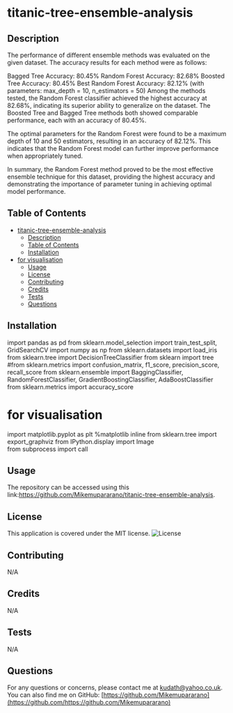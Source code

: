 # titanic-tree-ensemble-analysis
## Description
The performance of different ensemble methods was evaluated on the given dataset. The accuracy results for each method were as follows:

Bagged Tree Accuracy: 80.45% Random Forest Accuracy: 82.68% Boosted Tree Accuracy: 80.45% Best Random Forest Accuracy: 82.12% (with parameters: max_depth = 10, n_estimators = 50) Among the methods tested, the Random Forest classifier achieved the highest accuracy at 82.68%, indicating its superior ability to generalize on the dataset. The Boosted Tree and Bagged Tree methods both showed comparable performance, each with an accuracy of 80.45%.

The optimal parameters for the Random Forest were found to be a maximum depth of 10 and 50 estimators, resulting in an accuracy of 82.12%. This indicates that the Random Forest model can further improve performance when appropriately tuned.

In summary, the Random Forest method proved to be the most effective ensemble technique for this dataset, providing the highest accuracy and demonstrating the importance of parameter tuning in achieving optimal model performance.


## Table of Contents
- [titanic-tree-ensemble-analysis](#titanic-tree-ensemble-analysis)
  - [Description](#description)
  - [Table of Contents](#table-of-contents)
  - [Installation](#installation)
- [for visualisation](#for-visualisation)
  - [Usage](#usage)
  - [License](#license)
  - [Contributing](#contributing)
  - [Credits](#credits)
  - [Tests](#tests)
  - [Questions](#questions)

## Installation
import pandas as pd
from sklearn.model_selection import train_test_split, GridSearchCV
import numpy as np
from sklearn.datasets import load_iris
from sklearn.tree import DecisionTreeClassifier
from sklearn import tree
#from sklearn.metrics import confusion_matrix, f1_score, precision_score, recall_score
from sklearn.ensemble import BaggingClassifier, RandomForestClassifier, GradientBoostingClassifier, AdaBoostClassifier
from sklearn.metrics import accuracy_score
# for visualisation
import matplotlib.pyplot as plt
%matplotlib inline
from sklearn.tree import export_graphviz
from IPython.display import Image  
from subprocess import call


## Usage

The repository can be accessed using this link:https://github.com/Mikemupararano/titanic-tree-ensemble-analysis.

## License
This application is covered under the MIT license.
![License](https://img.shields.io/badge/license-MIT-blue.svg)
## Contributing
 N/A

## Credits
N/A
## Tests
N/A

## Questions
For any questions or concerns, please contact me at [kudath@yahoo.co.uk](mailto:kudath@yahoo.co.uk).
You can also find me on GitHub: [https://github.com/Mikemupararano](https://github.com/https://github.com/Mikemupararano)
